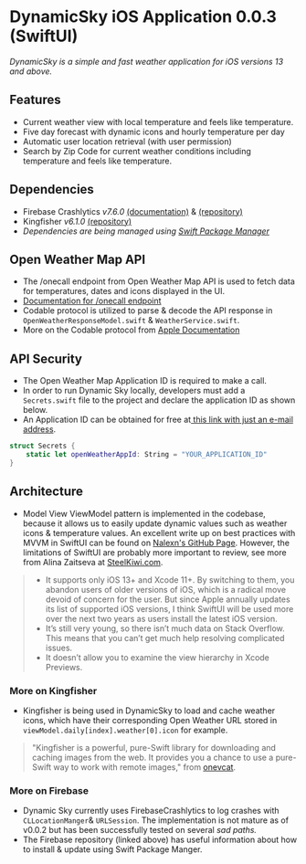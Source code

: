 # DynamicSky iOS Application 0.0.3 (SwiftUI)
_DynamicSky is a simple and fast weather application for iOS versions 13 and above._

## Features 
- Current weather view with local temperature and feels like temperature. 
- Five day forecast with dynamic icons and hourly temperature per day
- Automatic user location retrieval (with user permission)
- Search by Zip Code for current weather conditions including temperature and feels like temperature.

## Dependencies 
- Firebase Crashlytics *v7.6.0* [(documentation)](https://firebase.google.com/docs/crashlytics) & [(repository)](https://github.com/firebase/firebase-ios-sdk/blob/master/SwiftPackageManager.md)
- Kingfisher *v6.1.0* [(repository)](https://github.com/onevcat/Kingfisher)
- *Dependencies are being managed using [Swift Package Manager](https://swift.org/package-manager/)*

## Open Weather Map API
- The /onecall endpoint from Open Weather Map API is used to fetch data for temperatures, dates and icons displayed in the UI. 
- [Documentation for /onecall endpoint](https://openweathermap.org/api/one-call-api)
- Codable protocol is utilized to parse & decode the API response in `OpenWeatherResponseModel.swift` & `WeatherService.swift`. 
- More on the Codable protocol from [Apple Documentation](https://developer.apple.com/documentation/swift/codable) 

## API Security
- The Open Weather Map Application ID is required to make a call.
- In order to run Dynamic Sky locally, developers must add a `Secrets.swift` file to the project and declare the application ID as shown below. 
- An Application ID can be obtained for free at[ this link with just an e-mail address](https://www.openweathermap.org/appid.). 

```swift 
struct Secrets {
    static let openWeatherAppId: String = "YOUR_APPLICATION_ID"
}
```

## Architecture
- Model View ViewModel pattern is implemented in the codebase, because it allows us to easily update dynamic values such as weather icons & temperature values. An excellent write up on best practices with MVVM in SwiftUI can be found on [Nalexn's GitHub Page](https://nalexn.github.io/clean-architecture-swiftui/). However, the limitations of SwiftUI are probably more important to review, see more from Alina Zaitseva at [SteelKiwi.com](https://steelkiwi.com/blog/swiftui-vs-uikit/). 

> - It supports only iOS 13+ and Xcode 11+. By switching to them, you abandon users of older versions of iOS, which is a radical move devoid of concern for the user. But since Apple annually updates its list of supported iOS versions, I think SwiftUI will be used more over the next two years as users install the latest iOS version.
> - It’s still very young, so there isn’t much data on Stack Overflow. This means that you can’t get much help resolving complicated issues.
> - It doesn’t allow you to examine the view hierarchy in Xcode Previews.

### More on Kingfisher
- Kingfisher is being used in DynamicSky to load and cache weather icons, which have their corresponding Open Weather URL stored in `viewModel.daily[index].weather[0].icon` for example. 
> "Kingfisher is a powerful, pure-Swift library for downloading and caching images from the web. It provides you a chance to use a pure-Swift way to work with remote images," from [onevcat](https://github.com/onevcat/Kingfisher).

### More on Firebase 
- Dynamic Sky currently uses FirebaseCrashlytics to log crashes with `CLLocationManger`& `URLSession`. The implementation is not mature as of v0.0.2 but has been successfully tested on several _sad paths._ 
- The Firebase repository (linked above) has useful information about how to install & update using Swift Package Manger.

